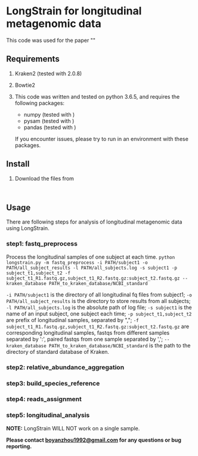 **LongStrain for longitudinal metagenomic data**
===========================================

This code was used for the paper ""


## Requirements

1.  Kraken2 (tested with 2.0.8)
2.  Bowtie2
3.  This code was written and tested on python 3.6.5, and requires the following packages:
    - numpy (tested with )
    - pysam (tested with )
    - pandas (tested with )

    If you encounter issues, please try to run in an environment with these packages.

## Install

1. Download the files from 

```
   
```

## Usage

There are following steps for analysis of longitudinal metagenomic data using LongStrain.

### step1: fastq_preprocess
Process the longitudinal samples of one subject at each time.
```python longstrain.py -m fastq_preprocess -i PATH/subject1 -o PATH/all_subject_results -l PATH/all_subjects.log -s subject1 -p subject_t1,subject_t2 -f subject_t1_R1.fastq.gz,subject_t1_R2.fastq.gz:subject_t2.fastq.gz --kraken_database PATH_to_kraken_database/NCBI_standard```

```-i PATH/subject1``` is the directory of all longitudinal fq files from subject1;
```-o PATH/all_subject_results``` is the directory to store results from all subjects;
```-l PATH/all_subjects.log``` is the absolute path of log file;
```-s subject1``` is the name of an input subject, one subject each time;
```-p subject_t1,subject_t2``` are prefix of longitudinal samples, separated by ",";
```-f subject_t1_R1.fastq.gz,subject_t1_R2.fastq.gz:subject_t2.fastq.gz```  are corresponding longitudinal samples, fastqs from different samples separated by ':', paired fastqs from one sample separated by ',';
```--kraken_database PATH_to_kraken_database/NCBI_standard``` is the path to the directory of standard database of Kraken.

### step2: relative_abundance_aggregation


### step3: build_species_reference

### step4: reads_assignment


### step5: longitudinal_analysis



**NOTE:** LongStrain WILL NOT work on a single sample.


**Please contact boyanzhou1992@gmail.com for any questions or bug reporting.**
